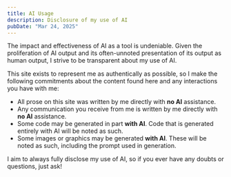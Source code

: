 ```yaml
---
title: AI Usage
description: Disclosure of my use of AI
pubDate: "Mar 24, 2025"
---
```


The impact and effectiveness of AI as a tool is undeniable.
Given the proliferation of AI output and its often-unnoted presentation of its output as human output, I strive to be transparent about my use of AI.

This site exists to represent me as authentically as possible, so I make the following commitments about the content found here and any interactions you have with me:

- All prose on this site was written by me directly with **no AI** assistance.
- Any communication you receive from me is written by me directly with **no AI** assistance.
- Some code may be generated in part **with AI**. Code that is generated entirely with AI will be noted as such.
- Some images or graphics may be generated **with AI**. These will be noted as such, including the prompt used in generation.

I aim to always fully disclose my use of AI, so if you ever have any doubts or questions, just ask!
